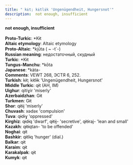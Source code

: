 ```yaml
---
title: " kɨt; kɨtlɨk 'Ungenügendheit, Hungersnot'"
description:  not enough, insufficient
---
```

<strong> not enough, insufficient</strong><br><br>
<strong>Proto-Turkic</strong>:  *Kɨt<br>
<strong>Altaic etymology</strong>:  Altaic etymology<br>
<strong> Proto-Altaic</strong>:  *ki̯ū̀ta ( ~ -t`-)<br>
<strong>Russian meaning</strong>:  недостаточный, скудный<br>
<strong>Turkic</strong>:  *Kɨt<br>
<strong>Tungus-Manchu</strong>:  *kōta<br>
<strong>Japanese</strong>:  *kàta-<br>
<strong>Comments</strong>:  VEWT 268, ЭСТЯ 6, 252.<br>
<strong>Turkish</strong>:  kɨt; kɨtlɨk 'Ungenügendheit, Hungersnot'<br>
<strong>Middle Turkic</strong>:  qɨt (AH, IM)<br>
<strong>Uighur</strong>:  qitiɣir 'miserly'<br>
<strong>Azerbaidzhan</strong>:  Gɨt<br>
<strong>Turkmen</strong>:  Gɨt<br>
<strong>Shor</strong>:  qɨtɨj 'miserly'<br>
<strong>Chuvash</strong>:  xǝdǝx 'compulsion'<br>
<strong>Tuva</strong>:  qɨdɨɣ 'oppressed'<br>
<strong>Kirghiz</strong>:  qɨdɨq 'dwarf', qɨtɨj- 'secretive', qɨtɨraj- 'lean and small'<br>
<strong>Kazakh</strong>:  qɨtɨqtan- 'to be offended'<br>
<strong>Noghai</strong>:  qɨt<br>
<strong>Bashkir</strong>:  qɨtlɨq 'hunger' (dial.)<br>
<strong>Balkar</strong>:  qɨt<br>
<strong>Karaim</strong>:  qɨt<br>
<strong>Karakalpak</strong>:  qɨt<br>
<strong>Kumyk</strong>:  qɨt<br>


